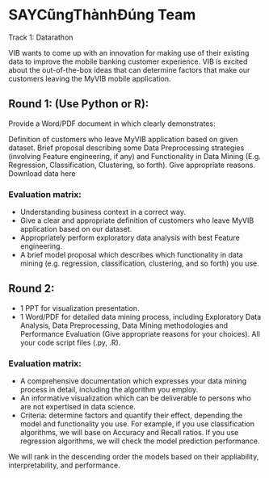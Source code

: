 # SAYCũngThànhĐúng Team 

Track 1: Datarathon

VIB wants to come up with an innovation for making use of their existing data to improve the mobile banking customer experience. VIB is excited about the out-of-the-box ideas that can determine factors that make our customers leaving the MyVIB mobile application.
 
## Round 1: (Use Python or R):
Provide a Word/PDF document in which clearly demonstrates:

Definition of customers who leave MyVIB application based on given dataset.
Brief proposal describing some Data Preprocessing strategies (involving Feature engineering, if any) and Functionality in Data Mining (E.g. Regression, Classification, Clustering, so forth). Give appropriate reasons.
Download data here

### Evaluation matrix:

- Understanding business context in a correct way.
- Give a clear and appropriate definition of customers who leave MyVIB application based on our dataset.
- Appropriately perform exploratory data analysis with best Feature engineering.
- A brief model proposal which describes which functionality in data mining (e.g. regression, classification, clustering, and so forth) you use.


## Round 2:
- 1 PPT for visualization presentation.
- 1 Word/PDF for detailed data mining process, including Exploratory Data Analysis, Data Preprocessing, Data Mining methodologies and Performance Evaluation (Give appropriate reasons for your choices). All your code script files (.py, .R).

### Evaluation matrix:

- A comprehensive documentation which expresses your data mining process in detail, including the algorithm you employ.
- An informative visualization which can be deliverable to persons who are not expertised in data science.
- Criteria: determine factors and quantify their effect, depending the model and functionality you use. For example, if you use classification algorithms, we will base on Accuracy and Recall ratios. If you use regression algorithms, we will check the model prediction performance.

We will rank in the descending order the models based on their appliability, interpretability, and performance.
